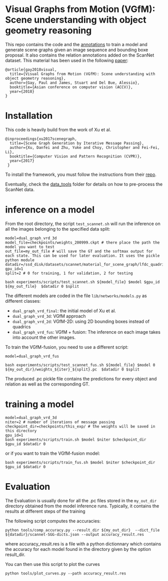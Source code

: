 # Visual Graphs from Motion (VGfM): Scene understanding with object geometry reasoning

This repo contains the code and the [annotations](https://github.com/paulgay/VGfM/tree/master/annotations) to train a model and generate scene graphs given an image sequence and bounding boxe proposal. It also contains the relation annotations added on the ScanNet dataset. This material has been used in the following [paper](https://arxiv.org/abs/1807.05933):

```
@article{gay2018visual,
  title={Visual Graphs from Motion (VGfM): Scene understanding with object geometry reasoning},
  author={Gay, Paul and James, Stuart and Del Bue, Alessio},
  booktitle={Asian conference on computer vision (ACCV)},
  year={2018}
}
```
# Installation 

This code is heavily build from the work of Xu et al. 
```
@inproceedings{xu2017scenegraph,
  title={Scene Graph Generation by Iterative Message Passing},
  author={Xu, Danfei and Zhu, Yuke and Choy, Christopher and Fei-Fei, Li},
  booktitle={Computer Vision and Pattern Recognition (CVPR)},
  year={2017}
 }
```

To install the framework, you must follow the instructions from their [repo](https://github.com/danfeiX/scene-graph-TF-release).

Eventually, check the [data_tools](https://github.com/paulgay/VGfM/tree/master/data_tools) folder for details on how to pre-process the ScanNet data.

# inference on a model
From the root directory, the script `test_scannet.sh` will run the inference on all the images belonging to the specified data split:
```
model=dual_graph_vrd_3d
model_file=checkpoints/weights_200999.ckpt # there place the path the model you want to test 
out_file=my_out_file # will save the GT and the softmax output for each state. This can be used for later evaluation. It uses the pickle python module
datadir=/ssd_disk/datasets/scannet/material_for_scene_graph/lfdc_quadrics/
gpu_id=1
split=2 # 0 for training, 1 for validation, 2 for testing

bash experiments/scripts/test_scannet.sh ${model_file} $model $gpu_id ${my_out_file}  $datadir 0 $split
```
The different models are coded in the file `lib/networks/models.py` as different classes:

* `dual_graph_vrd_final`: the initial model of Xu et al. 
* `dual_graph_vrd_3d`: VGfM approach
* `dual_graph_vrd_2d`: VGfM-2D: using 2D bounding boxes instead of quadrics
* `dual_graph_vrd_fus`: VGfM + fusion: The inference on each image takes into account the other images.

To train the VGfM-fusion, you need to use a different script:
```
model=dual_graph_vrd_fus

bash experiments/scripts/test_scannet_fus.sh ${model_file} $model 0 ${my_out_dir}/weights_${iter}_${split}.pc  $datadir 0 $split
```

The produced .pc pickle file contains the predictions for every object and relation as well as the corresponding GT.

# training a model

```
model=dual_graph_vrd_3d 
niter=2 # number of iterations of message passing
checkpoint_dir=checkpoints/this_exp/ # the weights will be saved in this directory
gpu_id=1
bash experiments/scripts/train.sh $model $niter $checkpoint_dir $gpu_id $datadir 0
```
or if you want to train the VGfM-fusion model:
```
bash experiments/scripts/train_fus.sh $model $niter $checkpoint_dir $gpu_id $datadir 0
```

# Evaluation
The Evaluation is usually done for all the .pc files stored in the `my_out_dir` directory obtained from the model inference runs. Typically, it contains the results at different steps of the training

The following script computes the accuracies:
```
python tools/comp_accuracy.py --result_dir ${my_out_dir}  --dict_file ${datadir}/scannet-SGG-dicts.json --output accuracy_result.res
```
where accuracy_result.res is a file with a python dictionnary which contains the accuracy for each model found in the directory given by the option result_dir.

You can then use this script to plot the curves
```
python tools/plot_curves.py --path accuracy_result.res
```
